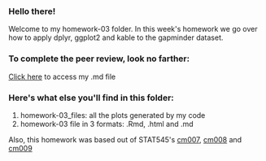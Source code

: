 ### Hello there!

Welcome to my homework-03 folder. In this week's homework we go over how to apply dplyr, ggplot2 and kable to the gapminder dataset.

### To complete the peer review, look no farther:
[Click here](https://github.com/angmelanie/STAT545-hw-Ang-Melanie/blob/master/hw-03/homework-03.md) to access my .md file

### Here's what else you'll find in this folder:

1. homework-03_files: all the plots generated by my code
2. homework-03 file in 3 formats: .Rmd, .html and .md

Also, this homework was based out of STAT545's [cm007](http://stat545.com/cm007_ggplot2.html), [cm008](http://stat545.com/cm008_dplyr-single-table.html) and [cm009](http://stat545.com/cm009_tidy-data.html)

